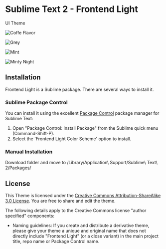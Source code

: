 # Sublime Text 2 - Frontend Light

UI Theme 

![Coffe Flavor](http://s21.postimg.org/sxew3cspz/Screen_Shot_2013_08_17_at_2_40_00_PM.png)

![Grey](http://s21.postimg.org/7autp7ntz/Screen_Shot_2013_08_17_at_2_36_48_PM.png)

![Mint](http://s7.postimg.org/hjfn0c6l7/Screen_Shot_2013_08_17_at_2_36_32_PM.png)

![Minty Night](http://s21.postimg.org/yyi54gf3b/Screen_Shot_2013_08_17_at_3_07_45_PM.png)

## Installation

Frontend Light is a Sublime package. There are several ways to install it.

### Sublime Package Control
You can install it using the excellent [Package Control][] package manager for Sublime Text:

1. Open "Package Control: Install Package" from the Sublime quick menu (Command-Shift-P).
2. Select the 'Frontend Light Color Scheme' option to install.

[Package Control]: http://wbond.net/sublime_packages/package_control

### Manual Installation

Download folder and move to /Library/Application\ Support/Sublime\ Text\ 2/Packages/


## License

This Theme is licensed under the [Creative Commons Attribution-ShareAlike 3.0 License](http://creativecommons.org/licenses/by-sa/3.0/). You are free to share and edit the theme.

The following details apply to the Creative Commons license "author specified" components:


* Naming guidelines: If you create and distribute a derivative theme, please give your theme a unique and original name that does not directly include "Frontend Light" (or a close variant) in the main project title, repo name or Package Control name.
